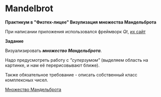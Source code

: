# Mandelbrot
__Практикум в "Физтех-лицее" Визулизация множества Мандельброта__

При написании приложения использовался фреймворк _Qt_, [их сайт](https://www.qt.io/)

__Задание__

Визуализировать ___множество Мандельброта___.

Надо предусмотреть работу с _"cуперзумом"_ (выделяем область на картинке, и нам её перерисовывают ближе).

Также обязательное требование - описать собственный класс комплексных чисел.

[Множество Мандельброта](Множество)
